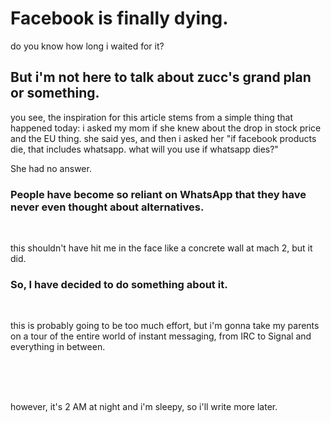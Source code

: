 # Facebook is finally dying.

do you know how long i waited for it?

## But i'm not here to talk about zucc's grand plan or something.

you see, the inspiration for this article stems from a simple thing that happened today: i asked my mom if she knew about the drop in stock price and the EU thing. she said yes, and then i asked her "if facebook products die, that includes whatsapp. what will you use if whatsapp dies?"

She had no answer.

### People have become so reliant on WhatsApp that they have never even thought about alternatives.

<br>

this shouldn't have hit me in the face like a concrete wall at mach 2, but it did.

### So, I have decided to do something about it.

<br>

this is probably going to be too much effort, but i'm gonna take my parents on a tour of the entire world of instant messaging, from IRC to Signal and everything in between.

<br><br><br>

however, it's 2 AM at night and i'm sleepy, so i'll write more later.

